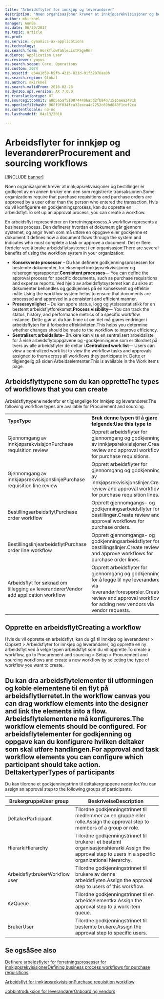 ```yaml
---
title: "Arbeidsflyter for innkjøp og leverandører"
description: "Noen organisasjoner krever at innkjøpsrekvisisjoner og bestillinger er godkjent av en annen bruker enn den som registrerte transaksjonen. Hvis du vil konfigurere en godkjenningsprosess, kan du opprette en arbeidsflyt."
author: mkirknel
manager: AnnBe
ms.date: 06/20/2017
ms.topic: article
ms.prod: 
ms.service: dynamics-ax-applications
ms.technology: 
ms.search.form: WorkflowTableListPageRnr
audience: Application User
ms.reviewer: yuyus
ms.search.scope: Core, Operations
ms.custom: 2074
ms.assetid: e54a1d59-b9fb-421b-821d-01f32878aa9b
ms.search.region: Global
ms.author: mkirknel
ms.search.validFrom: 2016-02-28
ms.dyn365.ops.version: AX 7.0.0
ms.translationtype: HT
ms.sourcegitcommit: a8b5a5af5108744406a3d2fb84d7151baea2481b
ms.openlocfilehash: 968f9f034fca32eaca4c7252c69bd048f1cef2ca
ms.contentlocale: nb-no
ms.lasthandoff: 04/13/2018

---
```


# <a name="procurement-and-sourcing-workflows"></a><span data-ttu-id="8b3b5-104">Arbeidsflyter for innkjøp og leverandører</span><span class="sxs-lookup"><span data-stu-id="8b3b5-104">Procurement and sourcing workflows</span></span>

[!INCLUDE [banner](../includes/banner.md)]

<span data-ttu-id="8b3b5-105">Noen organisasjoner krever at innkjøpsrekvisisjoner og bestillinger er godkjent av en annen bruker enn den som registrerte transaksjonen.</span><span class="sxs-lookup"><span data-stu-id="8b3b5-105">Some organizations require that purchase requisitions and purchase orders are approved by a user other than the person who entered the transaction.</span></span> <span data-ttu-id="8b3b5-106">Hvis du vil konfigurere en godkjenningsprosess, kan du opprette en arbeidsflyt.</span><span class="sxs-lookup"><span data-stu-id="8b3b5-106">To set up an approval process, you can create a workflow.</span></span>

<span data-ttu-id="8b3b5-107">En arbeidsflyt representerer en forretningsprosess.</span><span class="sxs-lookup"><span data-stu-id="8b3b5-107">A workflow represents a business process.</span></span> <span data-ttu-id="8b3b5-108">Den definerer hvordan et dokument går gjennom systemet, og angir hvem som må utføre en oppgave eller godkjenne et dokument.</span><span class="sxs-lookup"><span data-stu-id="8b3b5-108">It defines how a document flows through the system and indicates who must complete a task or approve a document.</span></span> <span data-ttu-id="8b3b5-109">Det er flere fordeler ved å bruke arbeidsflytsystemet i en organisasjon:</span><span class="sxs-lookup"><span data-stu-id="8b3b5-109">There are several benefits of using the workflow system in your organization:</span></span>
-   <span data-ttu-id="8b3b5-110">**Konsekvente prosesser** – Du kan definere godkjenningsprosessen for bestemte dokumenter, for eksempel innkjøpsrekvisisjoner og reiseregningsrapporter.</span><span class="sxs-lookup"><span data-stu-id="8b3b5-110">**Consistent processes**— You can define the approval process for specific documents, such as purchase requisitions and expense reports.</span></span> <span data-ttu-id="8b3b5-111">Ved hjelp av arbeidsflytsystemet kan du sikre at dokumenter behandles og godkjennes på en konsekvent og effektiv måte.</span><span class="sxs-lookup"><span data-stu-id="8b3b5-111">Using the workflow system helps to ensure that documents are processed and approved in a consistent and efficient manner.</span></span>
-   <span data-ttu-id="8b3b5-112">**Prosessynlighet** – Du kan spore status, logg og ytelsesstatistikk for en bestemt arbeidsflytforekomst.</span><span class="sxs-lookup"><span data-stu-id="8b3b5-112">**Process visibility**— You can track the status, history, and performance metrics of a specific workflow instance.</span></span> <span data-ttu-id="8b3b5-113">Dette gjør at du kan finne ut om det må gjøres endringer i arbeidsflyten for å forbedre effektiviteten.</span><span class="sxs-lookup"><span data-stu-id="8b3b5-113">This helps you determine whether changes should be made to the workflow to improve efficiency.</span></span>
-   <span data-ttu-id="8b3b5-114">**Sentralisert arbeidsliste**– Brukere kan vise en sentralisert arbeidsliste for å vise arbeidsflytoppgavene og -godkjenningene som er tilordnet på tvers av alle arbeidsflyter de deltar i.</span><span class="sxs-lookup"><span data-stu-id="8b3b5-114">**Centralized work list**— Users can view a centralized work list to view the workflow tasks and approvals assigned to them across all workflows they participate in.</span></span> <span data-ttu-id="8b3b5-115">Dette er tilgjengelig på siden Arbeidselementer.</span><span class="sxs-lookup"><span data-stu-id="8b3b5-115">This is available in the Work items page.</span></span>

## <a name="the-types-of-workflows-that-you-can-create"></a><span data-ttu-id="8b3b5-116"> Arbeidsflyttypene som du kan opprette</span><span class="sxs-lookup"><span data-stu-id="8b3b5-116">The types of workflows that you can create</span></span>
<span data-ttu-id="8b3b5-117">Arbeidsflyttypene nedenfor er tilgjengelige for Innkjøp og leverandører.</span><span class="sxs-lookup"><span data-stu-id="8b3b5-117">The following workflow types are available for Procurement and sourcing.</span></span>

|                                  |                                                               |
|----------------------------------|---------------------------------------------------------------|
| <span data-ttu-id="8b3b5-118">**Type**</span><span class="sxs-lookup"><span data-stu-id="8b3b5-118">**Type**</span></span>                         | <span data-ttu-id="8b3b5-119">**Bruk denne typen til å gjøre følgende:**</span><span class="sxs-lookup"><span data-stu-id="8b3b5-119">**Use this type to**</span></span>                                          |
| <span data-ttu-id="8b3b5-120">Gjennomgang av innkjøpsrekvisisjon</span><span class="sxs-lookup"><span data-stu-id="8b3b5-120">Purchase requisition review</span></span>      | <span data-ttu-id="8b3b5-121">Opprett arbeidsflyter for gjennomgang og godkjenning av innkjøpsrekvisisjoner.</span><span class="sxs-lookup"><span data-stu-id="8b3b5-121">Create review and approval workflows for purchase requisitions.</span></span>            |
| <span data-ttu-id="8b3b5-122">Gjennomgang av innkjøpsrekvisisjonslinje</span><span class="sxs-lookup"><span data-stu-id="8b3b5-122">Purchase requisition line review</span></span> | <span data-ttu-id="8b3b5-123">Opprett arbeidsflyter for gjennomgang og godkjenning av innkjøpsrekvisisjonslinjer.</span><span class="sxs-lookup"><span data-stu-id="8b3b5-123">Create review and approval workflows for purchase requisition lines.</span></span>       |
| <span data-ttu-id="8b3b5-124">Bestillingsarbeidsflyt</span><span class="sxs-lookup"><span data-stu-id="8b3b5-124">Purchase order workflow</span></span>          | <span data-ttu-id="8b3b5-125">Opprett gjennomgangs- og godkjenningsarbeidsflyter for bestillinger.</span><span class="sxs-lookup"><span data-stu-id="8b3b5-125">Create review and approval workflows for purchase orders.</span></span>     |
| <span data-ttu-id="8b3b5-126">Bestillingslinjearbeidsflyt</span><span class="sxs-lookup"><span data-stu-id="8b3b5-126">Purchase order line workflow</span></span>     | <span data-ttu-id="8b3b5-127">Opprett gjennomgangs- og godkjenningsarbeidsflyter for bestillingslinjer.</span><span class="sxs-lookup"><span data-stu-id="8b3b5-127">Create review and approve workflows for purchase order lines.</span></span> |
| <span data-ttu-id="8b3b5-128">Arbeidsflyt for søknad om tillegging av leverandører</span><span class="sxs-lookup"><span data-stu-id="8b3b5-128">Vendor add application workflow</span></span>  | <span data-ttu-id="8b3b5-129">Opprett arbeidsflyter for gjennomgang og godkjenning for å legge til nye leverandører via leverandørforespørsler.</span><span class="sxs-lookup"><span data-stu-id="8b3b5-129">Create review and approval workflows for adding new vendors via vendor requests.</span></span> |

## <a name="creating-a-workflow"></a><span data-ttu-id="8b3b5-130">Opprette en arbeidsflyt</span><span class="sxs-lookup"><span data-stu-id="8b3b5-130">Creating a workflow</span></span>
<span data-ttu-id="8b3b5-131">Hvis du vil opprette en arbeidsflyt, kan du gå til Innkjøp og leverandører &gt; Oppsett &gt; Arbeidsflyter for innkjøp og leverandører, og opprette en ny arbeidsflyt ved å velge typen arbeidsflyt som du vil opprette.</span><span class="sxs-lookup"><span data-stu-id="8b3b5-131">To create a workflow, go to Procurement and sourcing &gt; Setup &gt; Procurement and sourcing workflows and create a new workflow by selecting the type of workflow you want to create.</span></span>  

<span data-ttu-id="8b3b5-132">Du kan dra arbeidsflytelementer til utformingen og koble elementene til en flyt på arbeidsflytlerretet.</span><span class="sxs-lookup"><span data-stu-id="8b3b5-132">In the workflow canvas you can drag workflow elements into the designer and link the elements into a flow.</span></span> <span data-ttu-id="8b3b5-133">Arbeidsflytelementene må konfigureres.</span><span class="sxs-lookup"><span data-stu-id="8b3b5-133">The workflow elements should be configured.</span></span> <span data-ttu-id="8b3b5-134">For arbeidsflytelementer for godkjenning og oppgave kan du konfigurere hvilken deltaker som skal utføre handlingen.</span><span class="sxs-lookup"><span data-stu-id="8b3b5-134">For approval and task workflow elements you can configure which participant should take action.</span></span>
<span data-ttu-id="8b3b5-135">Deltakertyper</span><span class="sxs-lookup"><span data-stu-id="8b3b5-135">Types of participants</span></span>
----------------------

<span data-ttu-id="8b3b5-136">Du kan tilordne et godkjenningstrinn til deltakergruppene nedenfor.</span><span class="sxs-lookup"><span data-stu-id="8b3b5-136">You can assign an approval step to the following groups of participants.</span></span>

| <span data-ttu-id="8b3b5-137">Brukergruppe</span><span class="sxs-lookup"><span data-stu-id="8b3b5-137">User group</span></span>    | <span data-ttu-id="8b3b5-138">Beskrivelse</span><span class="sxs-lookup"><span data-stu-id="8b3b5-138">Description</span></span>                                                               |
|---------------|---------------------------------------------------------------------------|
| <span data-ttu-id="8b3b5-139">Deltaker</span><span class="sxs-lookup"><span data-stu-id="8b3b5-139">Participant</span></span>   | <span data-ttu-id="8b3b5-140">Tilordne godkjenningstrinnet til medlemmer av en gruppe eller rolle.</span><span class="sxs-lookup"><span data-stu-id="8b3b5-140">Assign the approval step to members of a group or role.</span></span>                   |
| <span data-ttu-id="8b3b5-141">Hierarki</span><span class="sxs-lookup"><span data-stu-id="8b3b5-141">Hierarchy</span></span>     | <span data-ttu-id="8b3b5-142">Tilordne godkjenningstrinnet til brukere i et bestemt organisasjonshierarki.</span><span class="sxs-lookup"><span data-stu-id="8b3b5-142">Assign the approval step to users in a specific organizational hierarchy.</span></span> |
| <span data-ttu-id="8b3b5-143">Arbeidsflytbruker</span><span class="sxs-lookup"><span data-stu-id="8b3b5-143">Workflow user</span></span> | <span data-ttu-id="8b3b5-144">Tilordne godkjenningstrinnet til brukere av denne arbeidsflyten.</span><span class="sxs-lookup"><span data-stu-id="8b3b5-144">Assign the approval step to users of this workflow.</span></span>                       |
| <span data-ttu-id="8b3b5-145">Kø</span><span class="sxs-lookup"><span data-stu-id="8b3b5-145">Queue</span></span>         | <span data-ttu-id="8b3b5-146">Tilordne godkjenningstrinnet til en arbeidselementkø.</span><span class="sxs-lookup"><span data-stu-id="8b3b5-146">Assign the approval step to a work item queue.</span></span>                            |
| <span data-ttu-id="8b3b5-147">Bruker</span><span class="sxs-lookup"><span data-stu-id="8b3b5-147">User</span></span>          | <span data-ttu-id="8b3b5-148">Tilordne godkjenningstrinnet til bestemte brukere.</span><span class="sxs-lookup"><span data-stu-id="8b3b5-148">Assign the approval step to specific users.</span></span>                               |



<a name="see-also"></a><span data-ttu-id="8b3b5-149">Se også</span><span class="sxs-lookup"><span data-stu-id="8b3b5-149">See also</span></span>
--------

[<span data-ttu-id="8b3b5-150">Definere arbeidsflyter for forretningsprosesser for innkjøpsrekvisisjoner</span><span class="sxs-lookup"><span data-stu-id="8b3b5-150">Defining business process workflows for purchase requisitions</span></span>](https://mbs.microsoft.com/customersource/Global/AX/learning/documentation/white-papers/Defining_business_process_workflows_for_purchase_requisitions)

[<span data-ttu-id="8b3b5-151">Arbeidsflyt for innkjøpsrekvisisjon</span><span class="sxs-lookup"><span data-stu-id="8b3b5-151">Purchase requisition workflow</span></span>](purchase-requisitions-workflow.md)

[<span data-ttu-id="8b3b5-152">Jobbintroduksjon for leverandører</span><span class="sxs-lookup"><span data-stu-id="8b3b5-152">Onboarding vendors</span></span>](vendor-onboarding.md)


